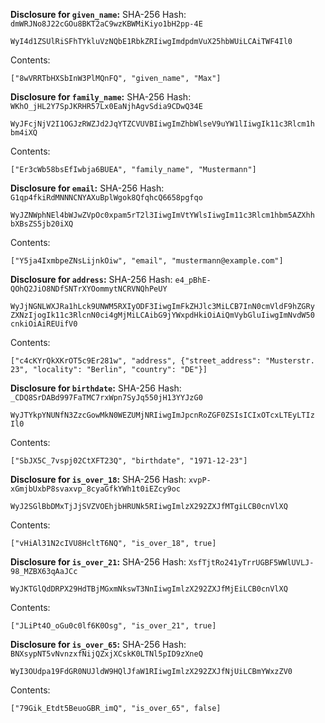__Disclosure for `given_name`:__
SHA-256 Hash: `dmWRJNo8J22cGOu8BKT2aC9wzKBWMiKiyo1bH2pp-4E`


```
WyI4d1ZSUlRiSFhTYkluVzNQbE1RbkZRIiwgImdpdmVuX25hbWUiLCAiTWF4Il0
```

Contents:

```
["8wVRRTbHXSbInW3PlMQnFQ", "given_name", "Max"]
```

__Disclosure for `family_name`:__
SHA-256 Hash: `WKhO_jHL2Y7SpJKRHR57Lx0EaNjhAgvSdia9CDwQ34E`


```
WyJFcjNjV2I1OGJzRWZJd2JqYTZCVUVBIiwgImZhbWlseV9uYW1lIiwgIk11c3Rlcm1h
bm4iXQ
```

Contents:

```
["Er3cWb58bsEfIwbja6BUEA", "family_name", "Mustermann"]
```

__Disclosure for `email`:__
SHA-256 Hash: `G1qp4fkiRdMNNNCNYAXuBplWgok8QfqhcQ6658pgfqo`


```
WyJZNWphNEl4bWJwZVpOc0xpam5rT2l3IiwgImVtYWlsIiwgIm11c3Rlcm1hbm5AZXhh
bXBsZS5jb20iXQ
```

Contents:

```
["Y5ja4IxmbpeZNsLijnkOiw", "email", "mustermann@example.com"]
```

__Disclosure for `address`:__
SHA-256 Hash: `e4_pBhE-QOhQ2JiO8NDfSNTrXYOommytNCRVNQhPeUY`


```
WyJjNGNLWXJRa1hLck9UNWM5RXIyODF3IiwgImFkZHJlc3MiLCB7InN0cmVldF9hZGRy
ZXNzIjogIk11c3RlcnN0ci4gMjMiLCAibG9jYWxpdHkiOiAiQmVybGluIiwgImNvdW50
cnkiOiAiREUifV0
```

Contents:

```
["c4cKYrQkXKrOT5c9Er281w", "address", {"street_address": "Musterstr.
23", "locality": "Berlin", "country": "DE"}]
```

__Disclosure for `birthdate`:__
SHA-256 Hash: `_CDQ8SrDABd997FaTMC7rxWpn7SyJq550jH13YYJzG0`


```
WyJTYkpYNUNfN3ZzcGowMkN0WEZUMjNRIiwgImJpcnRoZGF0ZSIsICIxOTcxLTEyLTIz
Il0
```

Contents:

```
["SbJX5C_7vspj02CtXFT23Q", "birthdate", "1971-12-23"]
```

__Disclosure for `is_over_18`:__
SHA-256 Hash: `xvpP-xGmjbUxbP8svaxvp_8cyaGfkYWh1t0iEZcy9oc`


```
WyJ2SGlBbDMxTjJjSVZVOEhjbHRUNk5RIiwgImlzX292ZXJfMTgiLCB0cnVlXQ
```

Contents:

```
["vHiAl31N2cIVU8HcltT6NQ", "is_over_18", true]
```

__Disclosure for `is_over_21`:__
SHA-256 Hash: `XsfTjtRo241yTrrUGBF5WWlUVLJ-98_MZBX63qAaJCc`


```
WyJKTGlQdDRPX29HdTBjMGxmNkswT3NnIiwgImlzX292ZXJfMjEiLCB0cnVlXQ
```

Contents:

```
["JLiPt4O_oGu0c0lf6K0Osg", "is_over_21", true]
```

__Disclosure for `is_over_65`:__
SHA-256 Hash: `BNXsypNT5vNvnzxfNijQZxjXCskK0LTNl5pID9zXneQ`


```
WyI3OUdpa19FdGR0NUJldW9HQlJfaW1RIiwgImlzX292ZXJfNjUiLCBmYWxzZV0
```

Contents:

```
["79Gik_Etdt5BeuoGBR_imQ", "is_over_65", false]
```